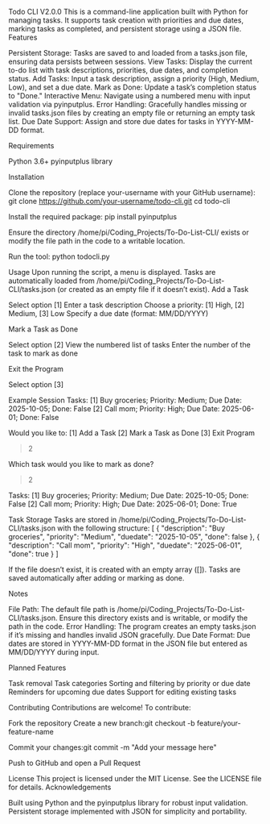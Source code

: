 Todo CLI V2.0.0
This is a command-line application built with Python for managing tasks. It supports task creation with priorities and due dates, marking tasks as completed, and persistent storage using a JSON file.
Features

Persistent Storage: Tasks are saved to and loaded from a tasks.json file, ensuring data persists between sessions.
View Tasks: Display the current to-do list with task descriptions, priorities, due dates, and completion status.
Add Tasks: Input a task description, assign a priority (High, Medium, Low), and set a due date.
Mark as Done: Update a task’s completion status to "Done."
Interactive Menu: Navigate using a numbered menu with input validation via pyinputplus.
Error Handling: Gracefully handles missing or invalid tasks.json files by creating an empty file or returning an empty task list.
Due Date Support: Assign and store due dates for tasks in YYYY-MM-DD format.

Requirements

Python 3.6+
pyinputplus library

Installation

Clone the repository (replace your-username with your GitHub username):
git clone https://github.com/your-username/todo-cli.git
cd todo-cli


Install the required package:
pip install pyinputplus


Ensure the directory /home/pi/Coding_Projects/To-Do-List-CLI/ exists or modify the file path in the code to a writable location.

Run the tool:
python todocli.py



Usage
Upon running the script, a menu is displayed. Tasks are automatically loaded from /home/pi/Coding_Projects/To-Do-List-CLI/tasks.json (or created as an empty file if it doesn’t exist).
Add a Task

Select option [1]
Enter a task description
Choose a priority: [1] High, [2] Medium, [3] Low
Specify a due date (format: MM/DD/YYYY)

Mark a Task as Done

Select option [2]
View the numbered list of tasks
Enter the number of the task to mark as done

Exit the Program

Select option [3]

Example Session
Tasks:
[1] Buy groceries; Priority: Medium; Due Date: 2025-10-05; Done: False
[2] Call mom; Priority: High; Due Date: 2025-06-01; Done: False

Would you like to:
[1] Add a Task
[2] Mark a Task as Done
[3] Exit Program
> 2

Which task would you like to mark as done?
> 2

Tasks:
[1] Buy groceries; Priority: Medium; Due Date: 2025-10-05; Done: False
[2] Call mom; Priority: High; Due Date: 2025-06-01; Done: True

Task Storage
Tasks are stored in /home/pi/Coding_Projects/To-Do-List-CLI/tasks.json with the following structure:
[
    {
        "description": "Buy groceries",
        "priority": "Medium",
        "duedate": "2025-10-05",
        "done": false
    },
    {
        "description": "Call mom",
        "priority": "High",
        "duedate": "2025-06-01",
        "done": true
    }
]


If the file doesn’t exist, it is created with an empty array ([]).
Tasks are saved automatically after adding or marking as done.

Notes

File Path: The default file path is /home/pi/Coding_Projects/To-Do-List-CLI/tasks.json. Ensure this directory exists and is writable, or modify the path in the code.
Error Handling: The program creates an empty tasks.json if it’s missing and handles invalid JSON gracefully.
Due Date Format: Due dates are stored in YYYY-MM-DD format in the JSON file but entered as MM/DD/YYYY during input.

Planned Features

Task removal
Task categories
Sorting and filtering by priority or due date
Reminders for upcoming due dates
Support for editing existing tasks

Contributing
Contributions are welcome! To contribute:

Fork the repository
Create a new branch:git checkout -b feature/your-feature-name


Commit your changes:git commit -m "Add your message here"


Push to GitHub and open a Pull Request

License
This project is licensed under the MIT License. See the LICENSE file for details.
Acknowledgements

Built using Python and the pyinputplus library for robust input validation.
Persistent storage implemented with JSON for simplicity and portability.

